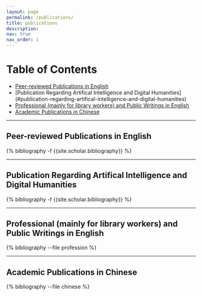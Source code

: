 ```yaml
---
layout: page
permalink: /publications/
title: publications
description: 
nav: true
nav_order: 1
---
```





# Table of Contents
- [Peer-reviewed Publications in English](#peer-reviewed-publications-in-english)
- [Publication Regarding Artifical Intelligence and Digital Humanities] (#publication-regarding-artifical-intelligence-and-digital-humanities)
- [Professional (mainly for library workers) and Public Writings in English](#professional-mainly-for-library-workers-and-public-writings-in-english)
- [Academic Publications in Chinese](#academic-publications-in-chinese)





---
## **Peer-reviewed Publications in English**
<!-- _pages/publications.md -->
<div class="publications">

{% bibliography -f {{site.scholar.bibliography}} %}

</div>


---
## **Publication Regarding Artifical Intelligence and Digital Humanities**
<!-- _pages/publications.md -->
<div class="publications_dh">

{% bibliography -f {{site.scholar.bibliography}} %}

</div>

---


## **Professional (mainly for library workers) and Public Writings in English**
<!-- _pages/publications.md -->
<div class="publications_profession">

{% bibliography --file profession %}

</div>

---

## **Academic Publications in Chinese**
<!-- _pages/publications.md -->
<div class="publications_chinese">

{% bibliography --file chinese %}

</div>